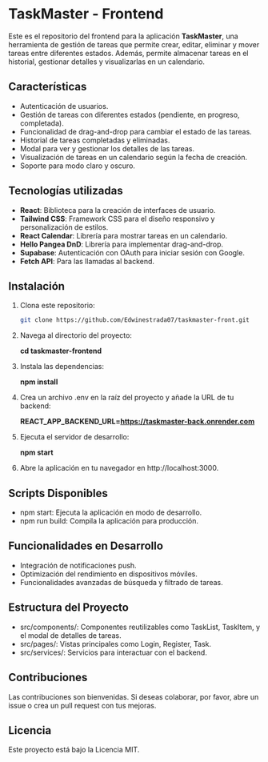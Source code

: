 # TaskMaster - Frontend

Este es el repositorio del frontend para la aplicación **TaskMaster**, una herramienta de gestión de tareas que permite crear, editar, eliminar y mover tareas entre diferentes estados. Además, permite almacenar tareas en el historial, gestionar detalles y visualizarlas en un calendario.

## Características

- Autenticación de usuarios.
- Gestión de tareas con diferentes estados (pendiente, en progreso, completada).
- Funcionalidad de drag-and-drop para cambiar el estado de las tareas.
- Historial de tareas completadas y eliminadas.
- Modal para ver y gestionar los detalles de las tareas.
- Visualización de tareas en un calendario según la fecha de creación.
- Soporte para modo claro y oscuro.

## Tecnologías utilizadas

- **React**: Biblioteca para la creación de interfaces de usuario.
- **Tailwind CSS**: Framework CSS para el diseño responsivo y personalización de estilos.
- **React Calendar**: Librería para mostrar tareas en un calendario.
- **Hello Pangea DnD**: Librería para implementar drag-and-drop.
- **Supabase**: Autenticación con OAuth para iniciar sesión con Google.
- **Fetch API**: Para las llamadas al backend.

## Instalación

1. Clona este repositorio:
   ```bash
   git clone https://github.com/Edwinestrada07/taskmaster-front.git
   
2. Navega al directorio del proyecto:
   
   **cd taskmaster-frontend**
   
3. Instala las dependencias:

   **npm install**

4. Crea un archivo .env en la raíz del proyecto y añade la URL de tu backend:

   **REACT_APP_BACKEND_URL=https://taskmaster-back.onrender.com**

5. Ejecuta el servidor de desarrollo:

   **npm start**

6. Abre la aplicación en tu navegador en http://localhost:3000.

## Scripts Disponibles

- npm start: Ejecuta la aplicación en modo de desarrollo.
- npm run build: Compila la aplicación para producción.
  
## Funcionalidades en Desarrollo

- Integración de notificaciones push.
- Optimización del rendimiento en dispositivos móviles.
- Funcionalidades avanzadas de búsqueda y filtrado de tareas.
  
## Estructura del Proyecto

- src/components/: Componentes reutilizables como TaskList, TaskItem, y el modal de detalles de tareas.
- src/pages/: Vistas principales como Login, Register, Task.
- src/services/: Servicios para interactuar con el backend.

## Contribuciones

Las contribuciones son bienvenidas. Si deseas colaborar, por favor, abre un issue o crea un pull request con tus mejoras.

## Licencia

Este proyecto está bajo la Licencia MIT.



